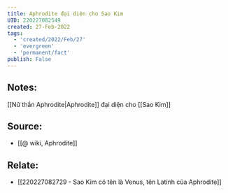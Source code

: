 ```yaml
---
title: Aphrodite đại diện cho Sao Kim
UID: 220227082549
created: 27-Feb-2022
tags:
  - 'created/2022/Feb/27'
  - 'evergreen'
  - 'permanent/fact'
publish: False
---
```

## Notes:
[[Nữ thần Aphrodite|Aphrodite]] đại diện cho [[Sao Kim]]

## Source:
- [[@ wiki, Aphrodite]]

## Relate:
- [[220227082729 - Sao Kim có tên là Venus, tên Latinh của Aphrodite]]




